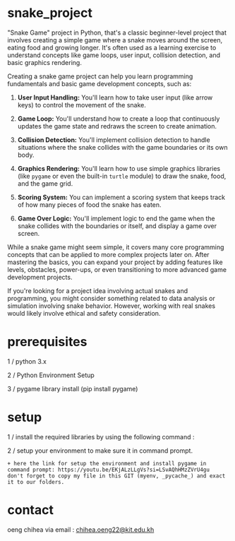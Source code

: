 # snake_project

"Snake Game" project in Python, that's a classic beginner-level project that involves creating a simple game where a snake moves around the screen, eating food and growing longer. It's often used as a learning exercise to understand concepts like game loops, user input, collision detection, and basic graphics rendering.

Creating a snake game project can help you learn programming fundamentals and basic game development concepts, such as:

1. **User Input Handling:** You'll learn how to take user input (like arrow keys) to control the movement of the snake.
   
2. **Game Loop:** You'll understand how to create a loop that continuously updates the game state and redraws the screen to create animation.
   
3. **Collision Detection:** You'll implement collision detection to handle situations where the snake collides with the game boundaries or its own body.
   
4. **Graphics Rendering:** You'll learn how to use simple graphics libraries (like `pygame` or even the built-in `turtle` module) to draw the snake, food, and the game grid.
   
5. **Scoring System:** You can implement a scoring system that keeps track of how many pieces of food the snake has eaten.
   
6. **Game Over Logic:** You'll implement logic to end the game when the snake collides with the boundaries or itself, and display a game over screen.
   
While a snake game might seem simple, it covers many core programming concepts that can be applied to more complex projects later on. After mastering the basics, you can expand your project by adding features like levels, obstacles, power-ups, or even transitioning to more advanced game development projects.

If you're looking for a project idea involving actual snakes and programming, you might consider something related to data analysis or simulation involving snake behavior. However, working with real snakes would likely involve ethical and safety consideration. 


# prerequisites

1 / python 3.x 

2 / Python Environment Setup

3 / pygame library install (pip install pygame)


# setup 
1 / install the required libraries by using the following command :

2 / setup your environment  to make sure it in command prompt.

    + here the link for setup the environment and install pygame in command prompt: https://youtu.be/EKjALzLLgVs?si=LSvAQhHMzZVrU4gu
    don't forget to copy my file in this GIT (myenv, _pycache_) and exact it to our folders. 
# contact 

oeng chihea via email : chihea.oeng22@kit.edu.kh 

    
